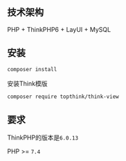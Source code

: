 ## 技术架构
PHP + ThinkPHP6 + LayUI + MySQL

## 安装
```zsh
composer install
```

安装Think模版
```zsh
composer require topthink/think-view
```

## 要求

ThinkPHP的版本是`6.0.13`

PHP >= `7.4`